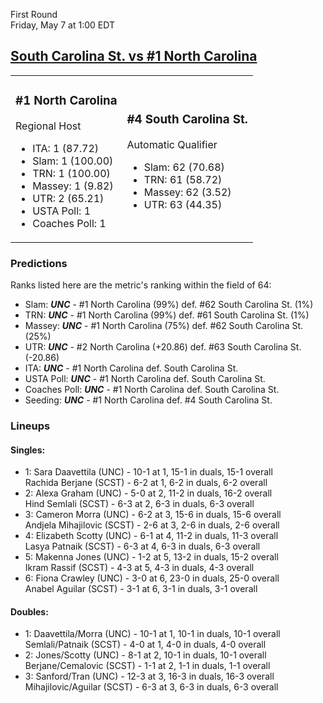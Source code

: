 First Round  
Friday, May 7 at 1:00 EDT
## [South Carolina St. vs #1 North Carolina](https://www.ncaa.com/game/5833647) 

<table><tr><td>  

### #1 North Carolina  

Regional Host  
- ITA: 1 (87.72)  
- Slam: 1 (100.00)  
- TRN: 1 (100.00)  
- Massey: 1 (9.82)  
- UTR: 2 (65.21)  
- USTA Poll: 1  
- Coaches Poll: 1  

</td><td>  

### #4 South Carolina St.  

Automatic Qualifier  
- Slam: 62 (70.68)  
- TRN: 61 (58.72)  
- Massey: 62 (3.52)  
- UTR: 63 (44.35)  

</td></tr></table>  

 ### Predictions  

Ranks listed here are the metric's ranking within the field of 64:  
- Slam: ***UNC*** - #1 North Carolina (99%) def. #62 South Carolina St. (1%)  
- TRN: ***UNC*** - #1 North Carolina (99%) def. #61 South Carolina St. (1%)  
- Massey: ***UNC*** - #1 North Carolina (75%) def. #62 South Carolina St. (25%)  
- UTR: ***UNC*** - #2 North Carolina (+20.86) def. #63 South Carolina St. (-20.86)  
- ITA: ***UNC*** - #1 North Carolina def. South Carolina St.  
- USTA Poll: ***UNC*** - #1 North Carolina def. South Carolina St.  
- Coaches Poll: ***UNC*** - #1 North Carolina def. South Carolina St.  
- Seeding: ***UNC*** - #1 North Carolina def. #4 South Carolina St.  

 ### Lineups  

 #### Singles:  
- 1: Sara Daavettila (UNC) - 10-1 at 1, 15-1 in duals, 15-1 overall  
    Rachida Berjane (SCST) - 6-2 at 1, 6-2 in duals, 6-2 overall  
- 2: Alexa Graham (UNC) - 5-0 at 2, 11-2 in duals, 16-2 overall  
    Hind Semlali (SCST) - 6-3 at 2, 6-3 in duals, 6-3 overall  
- 3: Cameron Morra (UNC) - 6-2 at 3, 15-6 in duals, 15-6 overall  
    Andjela Mihajilovic (SCST) - 2-6 at 3, 2-6 in duals, 2-6 overall  
- 4: Elizabeth Scotty (UNC) - 6-1 at 4, 11-2 in duals, 11-3 overall  
    Lasya Patnaik (SCST) - 6-3 at 4, 6-3 in duals, 6-3 overall  
- 5: Makenna Jones (UNC) - 1-2 at 5, 13-2 in duals, 15-2 overall  
    Ikram Rassif (SCST) - 4-3 at 5, 4-3 in duals, 4-3 overall  
- 6: Fiona Crawley (UNC) - 3-0 at 6, 23-0 in duals, 25-0 overall  
    Anabel Aguilar (SCST) - 3-1 at 6, 3-1 in duals, 3-1 overall  

 #### Doubles:  
- 1: Daavettila/Morra (UNC) - 10-1 at 1, 10-1 in duals, 10-1 overall  
    Semlali/Patnaik (SCST) - 4-0 at 1, 4-0 in duals, 4-0 overall  
- 2: Jones/Scotty (UNC) - 8-1 at 2, 10-1 in duals, 10-1 overall  
    Berjane/Cemalovic (SCST) - 1-1 at 2, 1-1 in duals, 1-1 overall  
- 3: Sanford/Tran (UNC) - 12-3 at 3, 16-3 in duals, 16-3 overall  
    Mihajilovic/Aguilar (SCST) - 6-3 at 3, 6-3 in duals, 6-3 overall  